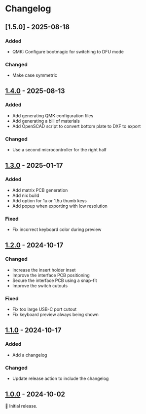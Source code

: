 # Changelog

## [1.5.0] - 2025-08-18

### Added

- QMK: Configure bootmagic for switching to DFU mode

### Changed

- Make case symmetric

## [1.4.0] - 2025-08-13

### Added

- Add generating QMK configuration files
- Add generating a bill of materials
- Add OpenSCAD script to convert bottom plate to DXF to export

### Changed

- Use a second microcontroller for the right half

## [1.3.0] - 2025-01-17

### Added

- Add matrix PCB generation
- Add nix build
- Add option for 1u or 1.5u thumb keys
- Add popup when exporting with low resolution

### Fixed

- Fix incorrect keyboard color during preview

## [1.2.0] - 2024-10-17

### Changed

- Increase the insert holder inset
- Improve the interface PCB positioning
- Secure the interface PCB using a snap-fit
- Improve the switch cutouts

### Fixed

- Fix too large USB-C port cutout
- Fix keyboard preview always being shown

## [1.1.0] - 2024-10-17

### Added

- Add a changelog

### Changed

- Update release action to include the changelog

## [1.0.0] - 2024-10-02

:seedling: Initial release.

[1.4.0]: https://github.com/julianschuler/concavum-customizer/releases/tag/v1.4.0
[1.3.0]: https://github.com/julianschuler/concavum-customizer/releases/tag/v1.3.0
[1.2.0]: https://github.com/julianschuler/concavum-customizer/releases/tag/v1.2.0
[1.1.0]: https://github.com/julianschuler/concavum-customizer/releases/tag/v1.1.0
[1.0.0]: https://github.com/julianschuler/concavum-customizer/releases/tag/v1.0.0
